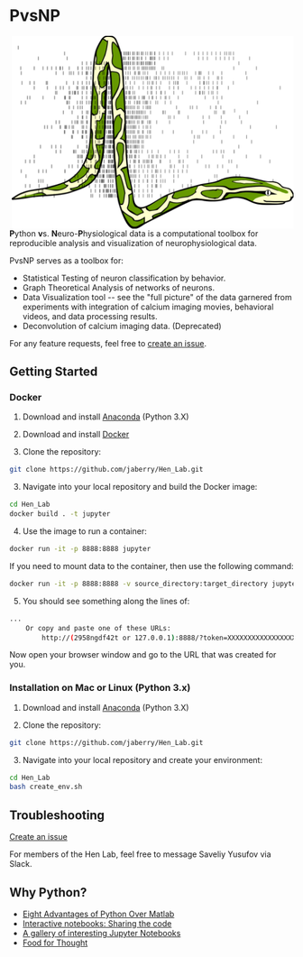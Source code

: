 PvsNP
======
<img src="python_action_potential.png" width="500" align="right">

<b>P</b>ython <b>v</b>s. <b>N</b>euro-<b>P</b>hysiological data is a computational toolbox for reproducible analysis and visualization of neurophysiological data.

PvsNP serves as a toolbox for:
* Statistical Testing of neuron classification by behavior.
* Graph Theoretical Analysis of networks of neurons.
* Data Visualization tool -- see the "full picture" of the data garnered from experiments with integration of calcium imaging movies, behavioral videos, and data processing results.
* Deconvolution of calcium imaging data. (Deprecated)

For any feature requests, feel free to [create an issue](https://help.github.com/articles/creating-an-issue/).

## Getting Started

### Docker

1. Download and install [Anaconda](https://docs.anaconda.com/anaconda/install/) (Python 3.X)

2. Download and install [Docker](https://www.docker.com/get-started)

3. Clone the repository:
```bash
git clone https://github.com/jaberry/Hen_Lab.git
```

3. Navigate into your local repository and build the Docker image:
```bash
cd Hen_Lab
docker build . -t jupyter
```

4. Use the image to run a container:
```bash
docker run -it -p 8888:8888 jupyter
```

If you need to mount data to the container, then use the following command:
```bash
docker run -it -p 8888:8888 -v source_directory:target_directory jupyter
```

5. You should see something along the lines of:
```bash
...
    Or copy and paste one of these URLs:
        http://(2958ngdf42t or 127.0.0.1):8888/?token=XXXXXXXXXXXXXXXXXXXXXXXXXXXXXXXXXXXXXXXXX
```

Now open your browser window and go to the URL that was created for you.

### Installation on Mac or Linux (Python 3.x)

1. Download and install [Anaconda](https://docs.anaconda.com/anaconda/install/) (Python 3.X)

2. Clone the repository:
```bash
git clone https://github.com/jaberry/Hen_Lab.git
```

3. Navigate into your local repository and create your environment:
```bash
cd Hen_Lab
bash create_env.sh
```

## Troubleshooting

[Create an issue](https://help.github.com/articles/creating-an-issue/)

For members of the Hen Lab, feel free to message Saveliy Yusufov via Slack.


## Why Python?
- [Eight Advantages of Python Over Matlab](http://phillipmfeldman.org/Python/Advantages_of_Python_Over_Matlab.html)
- [Interactive notebooks: Sharing the code](https://www.nature.com/news/interactive-notebooks-sharing-the-code-1.16261)
- [A gallery of interesting Jupyter Notebooks](https://github.com/jupyter/jupyter/wiki/A-gallery-of-interesting-Jupyter-Notebooks)
- [Food for Thought](https://www.theatlantic.com/science/archive/2018/04/the-scientific-paper-is-obsolete/556676/)
